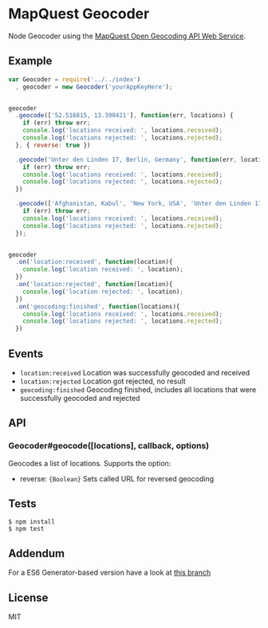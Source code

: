 # MapQuest Geocoder

Node Geocoder using the [MapQuest Open Geocoding API Web Service](http://open.mapquestapi.com/geocoding/).


## Example

```js
var Geocoder = require('../../index')
  , geocoder = new Geocoder('yourAppKeyHere');


geocoder
  .geocode(['52.516815, 13.390421'], function(err, locations) {
    if (err) throw err;
    console.log('locations received: ', locations.received);
    console.log('locations rejected: ', locations.rejected);
  }, { reverse: true })

  .geocode('Unter den Linden 17, Berlin, Germany', function(err, locations) {
    if (err) throw err;
    console.log('locations received: ', locations.received);
    console.log('locations rejected: ', locations.rejected);
  })

  .geocode(['Afghanistan, Kabul', 'New York, USA', 'Unter den Linden 17, Berlin, Germany'], function(err, locations) {
    if (err) throw err;
    console.log('locations received: ', locations.received);
    console.log('locations rejected: ', locations.rejected);
  });


geocoder
  .on('location:received', function(location){
    console.log('location received: ', location);
  })
  .on('location:rejected', function(location){
    console.log('location rejected: ', location);
  })
  .on('geocoding:finished', function(locations){
    console.log('locations received: ', locations.received);
    console.log('locations rejected: ', locations.rejected);
  })
```

## Events

   - `location:received` Location was successfully geocoded and received
   - `location:rejected` Location got rejected, no result
   - `geocoding:finished` Geocoding finished, includes all locations that were successfully geocoded and rejected


## API


### Geocoder#geocode([locations], callback, options)

Geocodes a list of locations. Supports the option:
  - reverse: ```{Boolean}``` Sets called URL for reversed geocoding


## Tests

```
$ npm install
$ npm test
```

## Addendum

For a ES6 Generator-based version have a look at [this branch](https://github.com/jonykrause/mapquest-geocoder/blob/es6-generator-flattened/index.js)

## License

MIT